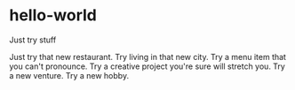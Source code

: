 # hello-world

Just try stuff


Just try that new restaurant. Try living in that new city. Try a menu item that you can't pronounce. Try a creative project you're sure will stretch you. Try a new venture. Try a new hobby.
